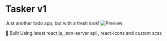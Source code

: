 # Tasker v1
Just another todo app, but with a fresh look!
![Preview](https://awesomescreenshot.s3.amazonaws.com/image/1493104/6740997-3db87ab50024aac3c4f0d2c93a7fc2d3.png?X-Amz-Algorithm=AWS4-HMAC-SHA256&X-Amz-Credential=AKIAJSCJQ2NM3XLFPVKA%2F20210321%2Fus-east-1%2Fs3%2Faws4_request&X-Amz-Date=20210321T002252Z&X-Amz-Expires=28800&X-Amz-SignedHeaders=host&X-Amz-Signature=cc68953df40d340e249df09f10ce776dcf7c743396c49ee42fc955b2e55754a6)

🚀 Built Using latest react js, json-server api , react-icons and custom scss
